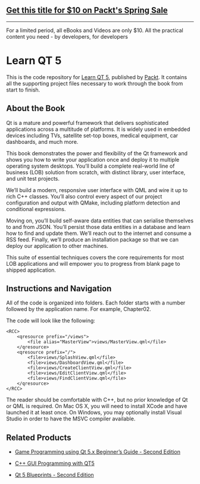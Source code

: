 ## [Get this title for $10 on Packt's Spring Sale](https://www.packt.com/B08534?utm_source=github&utm_medium=packt-github-repo&utm_campaign=spring_10_dollar_2022)
-----
For a limited period, all eBooks and Videos are only $10. All the practical content you need \- by developers, for developers

# Learn QT 5
This is the code repository for [Learn QT 5](https://www.packtpub.com/web-development/learn-qt-5?utm_source=github&utm_medium=repository&utm_campaign=9781788478854), published by [Packt](https://www.packtpub.com/?utm_source=github). It contains all the supporting project files necessary to work through the book from start to finish.
## About the Book
Qt is a mature and powerful framework that delivers sophisticated applications across a multitude of platforms. It is widely used in embedded devices including TVs, satellite set-top boxes, medical equipment, car dashboards, and much more.

This book demonstrates the power and flexibility of the Qt framework and shows you how to write your application once and deploy it to multiple operating system desktops. You’ll build a complete real-world line of business (LOB) solution from scratch, with distinct library, user interface, and unit test projects.

We’ll build a modern, responsive user interface with QML and wire it up to rich C++ classes. You’ll also control every aspect of our project configuration and output with QMake, including platform detection and conditional expressions.

Moving on, you’ll build self-aware data entities that can serialise themselves to and from JSON. You’ll persist those data entities in a database and learn how to find and update them. We’ll reach out to the internet and consume a RSS feed. Finally, we’ll produce an installation package so that we can deploy our application to other machines.

This suite of essential techniques covers the core requirements for most LOB applications and will empower you to progress from blank page to shipped application.

## Instructions and Navigation
All of the code is organized into folders. Each folder starts with a number followed by the application name. For example, Chapter02.



The code will look like the following:
```
<RCC>
    <qresource prefix="/views">
        <file alias="MasterView">views/MasterView.qml</file>
    </qresource>
    <qresource prefix="/">
        <file>views/SplashView.qml</file>
        <file>views/DashboardView.qml</file>
        <file>views/CreateClientView.qml</file>
        <file>views/EditClientView.qml</file>
        <file>views/FindClientView.qml</file>
    </qresource>
</RCC>
```

The reader should be comfortable with C++, but no prior knowledge of Qt or QML is required. On Mac OS X, you will need to install XCode and have launched it at least once. On Windows, you may optionally install Visual Studio in order to have the MSVC compiler available.

## Related Products
* [Game Programming using Qt 5.x Beginner’s Guide - Second Edition](https://www.packtpub.com/big-data-and-business-intelligence/game-programming-using-qt-beginners-guide-second-edition?utm_source=github&utm_medium=repository&utm_campaign=9781788399999)

* [C++ GUI Programming with QT5](https://www.packtpub.com/application-development/c-gui-programming-qt5?utm_source=github&utm_medium=repository&utm_campaign=9781788397827)

* [Qt 5 Blueprints - Second Edition](https://www.packtpub.com/application-development/qt-5-blueprints-second-edition?utm_source=github&utm_medium=repository&utm_campaign=9781788293884)

